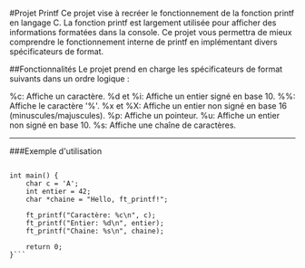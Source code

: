 #Projet Printf
Ce projet vise à recréer le fonctionnement de la fonction printf en langage C. La fonction printf est largement utilisée pour afficher des informations formatées dans la console. Ce projet vous permettra de mieux comprendre le fonctionnement interne de printf en implémentant divers spécificateurs de format.

##Fonctionnalités
Le projet prend en charge les spécificateurs de format suivants dans un ordre logique :

%c: Affiche un caractère.
%d et %i: Affiche un entier signé en base 10.
%%: Affiche le caractère '%'.
%x et %X: Affiche un entier non signé en base 16 (minuscules/majuscules).
%p: Affiche un pointeur.
%u: Affiche un entier non signé en base 10.
%s: Affiche une chaîne de caractères.

---

###Exemple d'utilisation

```c#include "ft_printf.h"

int main() {
    char c = 'A';
    int entier = 42;
    char *chaine = "Hello, ft_printf!";

    ft_printf("Caractère: %c\n", c);
    ft_printf("Entier: %d\n", entier);
    ft_printf("Chaine: %s\n", chaine);

    return 0;
}```
